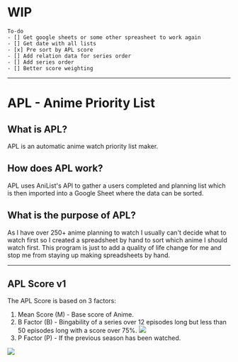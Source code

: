 # WIP #

```[tasklist]
To-do
- [] Get google sheets or some other spreasheet to work again
- [] Get date with all lists
- [x] Pre sort by APL score
- [] Add relation data for series order
- [] Add series order
- [] Better score weighting
```

***

# APL - Anime Priority List

## What is APL?
APL is an automatic anime watch priority list maker.

## How does APL work?
APL uses AniList's API to gather a users completed and planning list which is then imported into a Google Sheet where the data can be sorted.

## What is the purpose of APL?
As I have over 250+ anime planning to watch I usually can't decide what to watch first so I created a spreadsheet by hand to sort which anime I should watch first. This program is just to add a quality of life change for me and stop me from staying up making spreadsheets by hand.

***

## APL Score v1
The APL Score is based on 3 factors:
1. Mean Score (M) - Base score of Anime.
2. B Factor (B) - Bingability of a series over 12 episodes long but less than 50 episodes long with a score over 75%. <img src="https://render.githubusercontent.com/render/math?math=B=(M-75)*10^-2">
3. P Factor (P) - If the previous season has been watched.
<img src="https://render.githubusercontent.com/render/math?math=APL%20Score%20=%20M%20\times%20(1%20%2B%20(B%20%2B%20P))">

